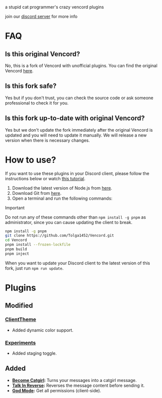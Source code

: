 a stupid cat programmer's crazy vencord plugins

join our [discord server](https://discord.gg/PxDj9XeHkB) for more info

# FAQ
## Is this original Vencord?
No, this is a fork of Vencord with unofficial plugins. You can find the original Vencord [here](https://github.com/Vendicated/Vencord).

## Is this fork safe?
Yes but if you don't trust, you can check the source code or ask someone professional to check it for you.

## Is this fork up-to-date with original Vencord?
Yes but we don't update the fork immediately after the original Vencord is updated and you will need to update it manually. We will release a new version when there is necessary changes.

# How to use?

If you want to use these plugins in your Discord client, please follow the instructions below or watch [this tutorial](https://drive.google.com/file/d/1zlWv4t14ORqy7QuF_Sup7DLkf7pAgS90/view?usp=sharing).

1. Download the latest version of Node.js from [here](https://nodejs.org/en/download/current).
2. Download Git from [here](https://git-scm.com/).
3. Open a terminal and run the following commands:

> [!IMPORTANT]  
> Do not run any of these commands other than `npm install -g pnpm` as administrator, since you can cause updating the client to break.

```bash
npm install -g pnpm
git clone https://github.com/Tolga1452/Vencord.git
cd Vencord
pnpm install --frozen-lockfile
pnpm build
pnpm inject
```

When you want to update your Discord client to the latest version of this fork, just run `npm run update`.

# Plugins

## Modified

### [ClientTheme](<https://github.com/Tolga1452/Vencord/tree/main/src/plugins/clientTheme>)

- Added dynamic color support.

### [Experiments](<https://github.com/Tolga1452/Vencord/tree/main/src/plugins/experiments>)

- Added staging toggle.

## Added

- **[Become Catgirl](<https://github.com/Tolga1452/Vencord/tree/main/src/plugins/becomeCatgirl>):** Turns your messages into a catgirl message.
- **[Talk In Reverse](https://github.com/Tolga1452/Vencord/tree/main/src/plugins/talkInReverse):** Reverses the message content before sending it.
- **[God Mode](https://github.com/Tolga1452/Vencord/tree/main/src/plugins/godMode):** Get all permissions (client-side).

